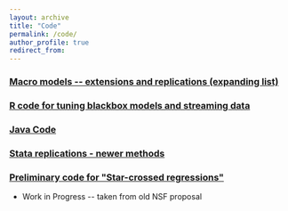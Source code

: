 ```yaml
---
layout: archive
title: "Code"
permalink: /code/
author_profile: true
redirect_from:
---
```

### [Macro models -- extensions and replications (expanding list)](https://github.com/paulbousquet/Macro-Models)
### [R code for tuning blackbox models and streaming data](https://github.com/paulbousquet/MachineLearning)
### [Java Code](https://github.com/paulbousquet/Java)
### [Stata replications - newer methods](https://github.com/paulbousquet/StataReplication)
### [Preliminary code for "Star-crossed regressions"](https://github.com/paulbousquet/nsf)
* Work in Progress -- taken from old NSF proposal 

